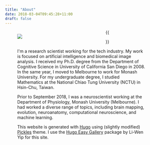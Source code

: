 ```yaml
---
title: "About"
date: 2018-03-04T09:45:28+11:00
draft: false
---
```


<figure style="display: table; width: 250px; float: left;">
  <img src="me.jpg" style="margin-top:0px; margin-left: 0px; margin-right: 20px; margin-down: 0px">
  <figcaption style="display: table-row;">

  </figcaption>
</figure>

{{<figure src="/about/me.jpg" width="500px" caption="The painting in the background is 4 doubles frames, traits minces by François Morellet (Centre Pompidou, Paris).">}}

I'm a research scientist working for the tech industry. My work is focused on artificial intelligence and biomedical image analysis. I received my Ph.D. degree from the Department of Cognitive Science in University of California San Diego in 2008. In the same year, I moved to Melbourne to work for Monash University. For my undergraduate degree, I studied Mathematics at the National Chiao Tung University (NCTU) in Hsin-Chu, Taiwan.

Prior to September 2018, I was a neuroscientist working at the Department of Physiology, Monash University (Melbourne). I had worked a diverse range of topics, including brain mapping, evolution, neuroanatomy, computational neuroscience, and machine learning.

This website is generated with [Hugo](https://gohugo.io) using (slightly modified) [Pickles](https://themes.gohugo.io/hugo_theme_pickles/) theme. I use the [Hugo Easy Gallery](https://www.liwen.id.au/heg/) package by Li-Wen Yip for this site.
